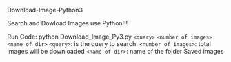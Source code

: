 Download-Image-Python3

Search and Dowload Images use Python!!!

Run Code: python Download_Image_Py3.py `<query>` `<number of images>` `<name of dir>`
`<query>`: is the query to search.
`<number of images>`: total images will be downloaded
`<name of dir>`: name of the folder Saved images
